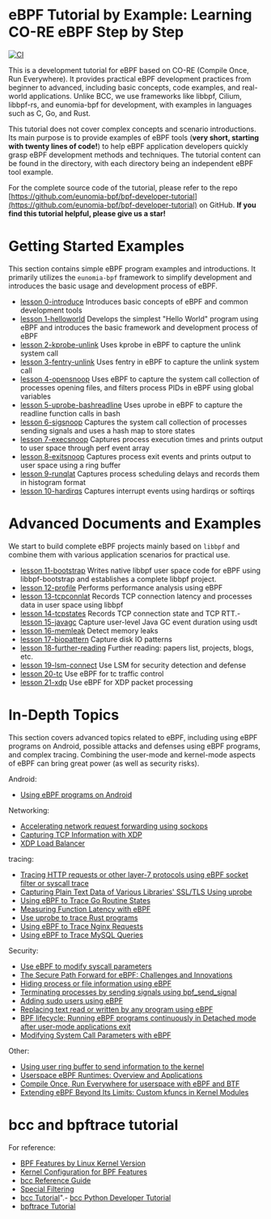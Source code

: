 # eBPF Tutorial by Example: Learning CO-RE eBPF Step by Step

[![CI](https://github.com/eunomia-bpf/bpf-developer-tutorial/actions/workflows/main.yml/badge.svg)](https://github.com/eunomia-bpf/bpf-developer-tutorial/actions/workflows/main.yml)

This is a development tutorial for eBPF based on CO-RE (Compile Once, Run Everywhere). It provides practical eBPF development practices from beginner to advanced, including basic concepts, code examples, and real-world applications. Unlike BCC, we use frameworks like libbpf, Cilium, libbpf-rs, and eunomia-bpf for development, with examples in languages such as C, Go, and Rust.

This tutorial does not cover complex concepts and scenario introductions. Its main purpose is to provide examples of eBPF tools (**very short, starting with twenty lines of code!**) to help eBPF application developers quickly grasp eBPF development methods and techniques. The tutorial content can be found in the directory, with each directory being an independent eBPF tool example.

For the complete source code of the tutorial, please refer to the repo [https://github.com/eunomia-bpf/bpf-developer-tutorial](https://github.com/eunomia-bpf/bpf-developer-tutorial) on GitHub. **If you find this tutorial helpful, please give us a star!**

# Getting Started Examples

This section contains simple eBPF program examples and introductions. It primarily utilizes the `eunomia-bpf` framework to simplify development and introduces the basic usage and development process of eBPF.

- [lesson 0-introduce](0-introduce/README.md) Introduces basic concepts of eBPF and common development tools
- [lesson 1-helloworld](1-helloworld/README.md) Develops the simplest "Hello World" program using eBPF and introduces the basic framework and development process of eBPF
- [lesson 2-kprobe-unlink](2-kprobe-unlink/README.md) Uses kprobe in eBPF to capture the unlink system call
- [lesson 3-fentry-unlink](3-fentry-unlink/README.md) Uses fentry in eBPF to capture the unlink system call
- [lesson 4-opensnoop](4-opensnoop/README.md) Uses eBPF to capture the system call collection of processes opening files, and filters process PIDs in eBPF using global variables
- [lesson 5-uprobe-bashreadline](5-uprobe-bashreadline/README.md) Uses uprobe in eBPF to capture the readline function calls in bash
- [lesson 6-sigsnoop](6-sigsnoop/README.md) Captures the system call collection of processes sending signals and uses a hash map to store states
- [lesson 7-execsnoop](7-execsnoop/README.md) Captures process execution times and prints output to user space through perf event array
- [lesson 8-exitsnoop](8-exitsnoop/README.md) Captures process exit events and prints output to user space using a ring buffer
- [lesson 9-runqlat](9-runqlat/README.md) Captures process scheduling delays and records them in histogram format
- [lesson 10-hardirqs](10-hardirqs/README.md) Captures interrupt events using hardirqs or softirqs

# Advanced Documents and Examples

We start to build complete eBPF projects mainly based on `libbpf` and combine them with various application scenarios for practical use.

- [lesson 11-bootstrap](11-bootstrap/README.md) Writes native libbpf user space code for eBPF using libbpf-bootstrap and establishes a complete libbpf project.
- [lesson 12-profile](12-profile/README.md) Performs performance analysis using eBPF
- [lesson 13-tcpconnlat](13-tcpconnlat/README.md) Records TCP connection latency and processes data in user space using libbpf
- [lesson 14-tcpstates](14-tcpstates/README.md) Records TCP connection state and TCP RTT.- [lesson 15-javagc](15-javagc/README.md) Capture user-level Java GC event duration using usdt
- [lesson 16-memleak](16-memleak/README.md) Detect memory leaks
- [lesson 17-biopattern](17-biopattern/README.md) Capture disk IO patterns
- [lesson 18-further-reading](18-further-reading/README.md) Further reading: papers list, projects, blogs, etc.
- [lesson 19-lsm-connect](19-lsm-connect/README.md) Use LSM for security detection and defense
- [lesson 20-tc](20-tc/README.md) Use eBPF for tc traffic control
- [lesson 21-xdp](21-xdp/README.md) Use eBPF for XDP packet processing

# In-Depth Topics

This section covers advanced topics related to eBPF, including using eBPF programs on Android, possible attacks and defenses using eBPF programs, and complex tracing. Combining the user-mode and kernel-mode aspects of eBPF can bring great power (as well as security risks).

Android:

- [Using eBPF programs on Android](22-android/README.md)

Networking:

- [Accelerating network request forwarding using sockops](29-sockops/README.md)
- [Capturing TCP Information with XDP](41-xdp-tcpdump/README.md)
- [XDP Load Balancer](42-xdp-loadbalancer/README.md)

tracing:

- [Tracing HTTP requests or other layer-7 protocols using eBPF socket filter or syscall trace](23-http/README.md)
- [Capturing Plain Text Data of Various Libraries' SSL/TLS Using uprobe](30-sslsniff/README.md)
- [Using eBPF to Trace Go Routine States](31-goroutine/README.md)
- [Measuring Function Latency with eBPF](33-funclatency/README.md)
- [Use uprobe to trace Rust programs](37-uprobe-rust/README.md)
- [Using eBPF to Trace Nginx Requests](39-nginx/README.md)
- [Using eBPF to Trace MySQL Queries](src/40-mysql)

Security:

- [Use eBPF to modify syscall parameters](34-syscall/README.md)
- [The Secure Path Forward for eBPF: Challenges and Innovations](18-further-reading/ebpf-security.md)
- [Hiding process or file information using eBPF](24-hide/README.md)
- [Terminating processes by sending signals using bpf_send_signal](25-signal/README.md)
- [Adding sudo users using eBPF](26-sudo/README.md)
- [Replacing text read or written by any program using eBPF](27-replace/README.md)
- [BPF lifecycle: Running eBPF programs continuously in Detached mode after user-mode applications exit](28-detach/README.md)
- [Modifying System Call Parameters with eBPF](34-syscall/README.md)

Other:

- [Using user ring buffer to send information to the kernel](35-user-ringbuf/README.md)
- [Userspace eBPF Runtimes: Overview and Applications](36-userspace-ebpf/README.md)
- [Compile Once, Run Everywhere for userspace with eBPF and BTF](38-btf-uprobe/README.md)
- [Extending eBPF Beyond Its Limits: Custom kfuncs in Kernel Modules](43-kfuncs/README.md)

# bcc and bpftrace tutorial

For reference:

- [BPF Features by Linux Kernel Version](bcc-documents/kernel-versions.md)
- [Kernel Configuration for BPF Features](bcc-documents/kernel_config.md)
- [bcc Reference Guide](bcc-documents/reference_guide.md)
- [Special Filtering](bcc-documents/special_filtering.md)
- [bcc Tutorial](bcc-documents/tutorial.md)".- [bcc Python Developer Tutorial](bcc-documents/tutorial_bcc_python_developer.md)
- [bpftrace Tutorial](bpftrace-tutorial/README.md)